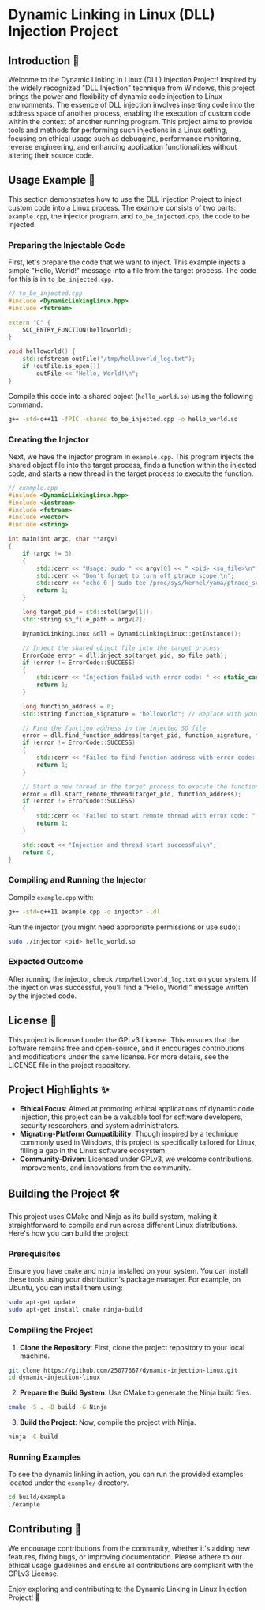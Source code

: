 # Dynamic Linking in Linux (DLL) Injection Project

## Introduction 🚀

Welcome to the Dynamic Linking in Linux (DLL) Injection Project! Inspired by the widely recognized "DLL Injection" technique from Windows, this project brings the power and flexibility of dynamic code injection to Linux environments. The essence of DLL injection involves inserting code into the address space of another process, enabling the execution of custom code within the context of another running program. This project aims to provide tools and methods for performing such injections in a Linux setting, focusing on ethical usage such as debugging, performance monitoring, reverse engineering, and enhancing application functionalities without altering their source code.

## Usage Example 🚀

This section demonstrates how to use the DLL Injection Project to inject custom code into a Linux process. The example consists of two parts: `example.cpp`, the injector program, and `to_be_injected.cpp`, the code to be injected.

### Preparing the Injectable Code

First, let's prepare the code that we want to inject. This example injects a simple "Hello, World!" message into a file from the target process. The code for this is in `to_be_injected.cpp`.

```cpp
// to_be_injected.cpp
#include <DynamicLinkingLinux.hpp>
#include <fstream>

extern "C" {
    SCC_ENTRY_FUNCTION(helloworld);
}

void helloworld() {
    std::ofstream outFile("/tmp/helloworld_log.txt");
    if (outFile.is_open())
        outFile << "Hello, World!\n";
}
```

Compile this code into a shared object (`hello_world.so`) using the following command:

```sh
g++ -std=c++11 -fPIC -shared to_be_injected.cpp -o hello_world.so
```

### Creating the Injector

Next, we have the injector program in `example.cpp`. This program injects the shared object file into the target process, finds a function within the injected code, and starts a new thread in the target process to execute the function.

```cpp
// example.cpp
#include <DynamicLinkingLinux.hpp>
#include <iostream>
#include <fstream>
#include <vector>
#include <string>

int main(int argc, char **argv)
{
    if (argc != 3)
    {
        std::cerr << "Usage: sudo " << argv[0] << " <pid> <so_file>\n";
        std::cerr << "Don't forget to turn off ptrace_scope:\n";
        std::cerr << "echo 0 | sudo tee /proc/sys/kernel/yama/ptrace_scope\n";
        return 1;
    }

    long target_pid = std::stol(argv[1]);
    std::string so_file_path = argv[2];

    DynamicLinkingLinux &dll = DynamicLinkingLinux::getInstance();

    // Inject the shared object file into the target process
    ErrorCode error = dll.inject_so(target_pid, so_file_path);
    if (error != ErrorCode::SUCCESS)
    {
        std::cerr << "Injection failed with error code: " << static_cast<int>(error) << "\n";
        return 1;
    }

    long function_address = 0;
    std::string function_signature = "helloworld"; // Replace with your actual function signature

    // Find the function address in the injected SO file
    error = dll.find_function_address(target_pid, function_signature, function_address);
    if (error != ErrorCode::SUCCESS)
    {
        std::cerr << "Failed to find function address with error code: " << static_cast<int>(error) << "\n";
        return 1;
    }

    // Start a new thread in the target process to execute the function
    error = dll.start_remote_thread(target_pid, function_address);
    if (error != ErrorCode::SUCCESS)
    {
        std::cerr << "Failed to start remote thread with error code: " << static_cast<int>(error) << "\n";
        return 1;
    }

    std::cout << "Injection and thread start successful\n";
    return 0;
}
```

### Compiling and Running the Injector

Compile `example.cpp` with:

```sh
g++ -std=c++11 example.cpp -o injector -ldl
```

Run the injector (you might need appropriate permissions or use sudo):

```sh
sudo ./injector <pid> hello_world.so
```

### Expected Outcome

After running the injector, check `/tmp/helloworld_log.txt` on your system. If the injection was successful, you'll find a "Hello, World!" message written by the injected code.

## License 📜

This project is licensed under the GPLv3 License. This ensures that the software remains free and open-source, and it encourages contributions and modifications under the same license. For more details, see the LICENSE file in the project repository.

## Project Highlights ✨

- **Ethical Focus**: Aimed at promoting ethical applications of dynamic code injection, this project can be a valuable tool for software developers, security researchers, and system administrators.
- **Migrating-Platform Compatibility**: Though inspired by a technique commonly used in Windows, this project is specifically tailored for Linux, filling a gap in the Linux software ecosystem.
- **Community-Driven**: Licensed under GPLv3, we welcome contributions, improvements, and innovations from the community.

## Building the Project 🛠️

This project uses CMake and Ninja as its build system, making it straightforward to compile and run across different Linux distributions. Here's how you can build the project:

### Prerequisites

Ensure you have `cmake` and `ninja` installed on your system. You can install these tools using your distribution's package manager. For example, on Ubuntu, you can install them using:

```bash
sudo apt-get update
sudo apt-get install cmake ninja-build
```

### Compiling the Project

1. **Clone the Repository**: First, clone the project repository to your local machine.

```bash
git clone https://github.com/25077667/dynamic-injection-linux.git
cd dynamic-injection-linux
```

2. **Prepare the Build System**: Use CMake to generate the Ninja build files.

```bash
cmake -S . -B build -G Ninja
```

3. **Build the Project**: Now, compile the project with Ninja.

```bash
ninja -C build
```

### Running Examples

To see the dynamic linking in action, you can run the provided examples located under the `example/` directory.

```bash
cd build/example
./example
```

## Contributing 🤝

We encourage contributions from the community, whether it's adding new features, fixing bugs, or improving documentation. Please adhere to our ethical usage guidelines and ensure all contributions are compliant with the GPLv3 License.

Enjoy exploring and contributing to the Dynamic Linking in Linux Injection Project! 🎉
